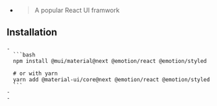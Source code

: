 -
  > A popular React UI framwork
## Installation
	-
	  ```bash
	  npm install @mui/material@next @emotion/react @emotion/styled
	  	  
	  # or with yarn
	  yarn add @material-ui/core@next @emotion/react @emotion/styled
	  ```
	-
	-